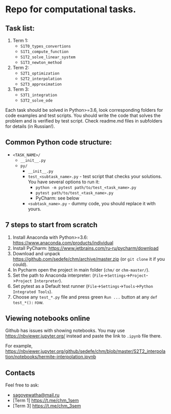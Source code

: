 # Repo for computational tasks.

## Task list:
1. Term 1:
    * `S1T0_types_convertions`
    * `S1T1_compute_function`
    * `S1T2_solve_linear_system`
    * `S1T3_newton_method`
1. Term 2:
    * `S2T1_optimization`
    * `S2T2_interpolation`
    * `S2T3_approximation`
1. Term 3:
    * `S3T1_integration`
    * `S3T2_solve_ode`

Each task should be solved in Python>=3.6, look corresponding folders for code examples and test scripts.
You should write the code that solves the problem and is verified by test script. Check readme.md files in subfolders for details (in Russian!).

## Common Python code structure:
* `<TASK_NAME>/`
    * `__init__.py`
    * `py/`
        * `__init__.py`
        * `test_<subtask_name>.py` - test script that checks your solutions. You have several options to run it:
          * `python -m pytest path/to/test_<task_name>.py`
          * `pytest path/to/test_<task_name>.py`
          * PyCharm: see below
        * `<subtask_name>.py` - dummy code, you should replace it with yours.

## 7 steps to start from scratch
1. Install Anaconda with Python>=3.6: https://www.anaconda.com/products/individual
2. Install PyCharm: https://www.jetbrains.com/ru-ru/pycharm/download
3. Download and unpack https://github.com/sedefe/chm/archive/master.zip (or `git clone` it if you could).
4. In Pycharm open the project in main folder (`chm/` or `chm-master/`).
5. Set the path to Anaconda interpreter: (`File`->`Settings`->`Project`->`Project Interpreter`).
6. Set pytest as a Default test runner (`File`->`Settings`->`Tools`->`Python Integrated Tools`).
7. Choose any `test_*.py` file and press green `Run ...` button at any `def test_*():` row.

## Viewing notebooks online
Github has issues with showing notebooks. You may use https://nbviewer.jupyter.org/ instead and paste the link to `.ipynb` file there.

For example, https://nbviewer.jupyter.org/github/sedefe/chm/blob/master/S2T2_interpolation/notebooks/hermite-interpolation.ipynb

## Contacts
Feel free to ask:
* sagoyewatha@mail.ru
* [Term 1] https://t.me/chm_1sem
* [Term 3] https://t.me/chm_3sem
